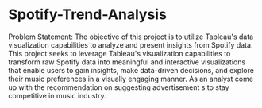 # Spotify-Trend-Analysis
Problem Statement:
The objective of this project is to utilize Tableau's data visualization capabilities to 
analyze and present insights from Spotify data. This project seeks to leverage Tableau's 
visualization capabilities to transform raw Spotify data into meaningful and interactive 
visualizations that enable users to gain insights, make data-driven decisions, and explore their 
music preferences in a visually engaging manner. As an analyst come up with the 
recommendation on suggesting advertisement s to stay competitive in music industry.

